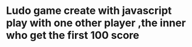# Ludo game create with javascript play with one other player ,the inner who get the first 100 score
